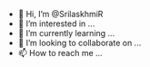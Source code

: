 - 👋 Hi, I’m @SrilaskhmiR
- 👀 I’m interested in ...
- 🌱 I’m currently learning ...
- 💞️ I’m looking to collaborate on ...
- 📫 How to reach me ...

<!---
SrilaskhmiR/SrilaskhmiR is a ✨ special ✨ repository because its `README.md` (this file) appears on your GitHub profile.
You can click the Preview link to take a look at your changes.
--->
